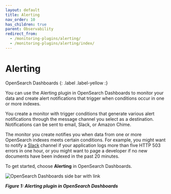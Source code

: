 ```yaml
---
layout: default
title: Alerting
nav_order: 10
has_children: true
parent: Observability
redirect_from:
  - /monitoring-plugins/alerting/
  - /monitoring-plugins/alerting/index/
---
```


# Alerting
OpenSearch Dashboards
{: .label .label-yellow :}

You can use the Alerting plugin in OpenSearch Dashboards to monitor your data and create alert notifications that trigger when conditions occur in one or more indexes.

You create a monitor with trigger conditions that generate various alert notifications through the message channel you select as a destination. Notifications can be sent to email, Slack, or Amazon Chime.

The monitor you create notifies you when data from one or more OpenSearch indexes meets certain conditions. For example, you might want to notify a [Slack](https://slack.com/) channel if your application logs more than five HTTP 503 errors in one hour, or you might want to page a developer if no new documents have been indexed in the past 20 minutes.

To get started, choose **Alerting** in OpenSearch Dashboards.

![OpenSearch Dashboards side bar with link]({{site.url}}{{site.baseurl}}/images/dashboards-nav.png)

***Figure 1: Alerting plugin in OpenSearch Dashboards***
